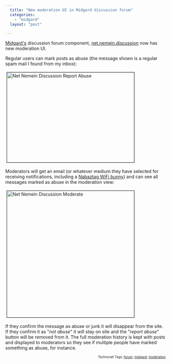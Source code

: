 ```yaml
---
  title: "New moderation UI in Midgard discussion forum"
  categories: 
    - "midgard"
  layout: "post"

---
```

<a href="http://www.midgard-project.org/">Midgard's</a> discussion forum component, <a href="http://pear.midcom-project.org/index.php?package=net_nemein_discussion&amp;release=2.0.3beta12&amp;downloads">net.nemein.discussion</a> now has new moderation UI.

Regular users can mark posts as abuse (the message shown is a regular spam mail I found from my inbox):

<a href="https://d2vqpl3tx84ay5.cloudfront.net/net_nemein_discussion_report_abuse.png"><img src="https://d2vqpl3tx84ay5.cloudfront.net/net_nemein_discussion_report_abuse-tm.jpg" height="283" width="400" border="1" hspace="4" vspace="4" alt="Net Nemein Discussion Report Abuse" /></a>

Moderators will get an email (or whatever medium they have selected for receiving notifications, including a <a href="http://bergie.iki.fi/blog/meet_nabaztag-our_new_general_manager/">Nabaztag WiFi bunny</a>) and can see all messages marked as abuse in the moderation view:

<a href="https://d2vqpl3tx84ay5.cloudfront.net/net_nemein_discussion_moderate.png"><img src="https://d2vqpl3tx84ay5.cloudfront.net/net_nemein_discussion_moderate-tm.jpg" height="398" width="400" border="1" hspace="4" vspace="4" alt="Net Nemein Discussion Moderate" /></a>

If they confirm the message as abuse or junk it will disappear from the site. If they confirm it as &quot;<em>not abuse</em>&quot; it will stay on site and the &quot;<em>report abuse</em>&quot; button will be removed from it.
The full moderation history is kept with posts and displayed to moderators so they see if multiple people have marked something as abuse, for instance.

<p style="text-align:right;font-size:10px;">Technorati Tags: <a href="http://www.technorati.com/tag/forum">forum</a>, <a href="http://www.technorati.com/tag/midgard">midgard</a>, <a href="http://www.technorati.com/tag/moderation">moderation</a></p>
